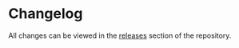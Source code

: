 # Changelog

All changes can be viewed in the [releases] section of the repository.

[releases]: https://github.com/cfngin/cfngin-bucket/releases

